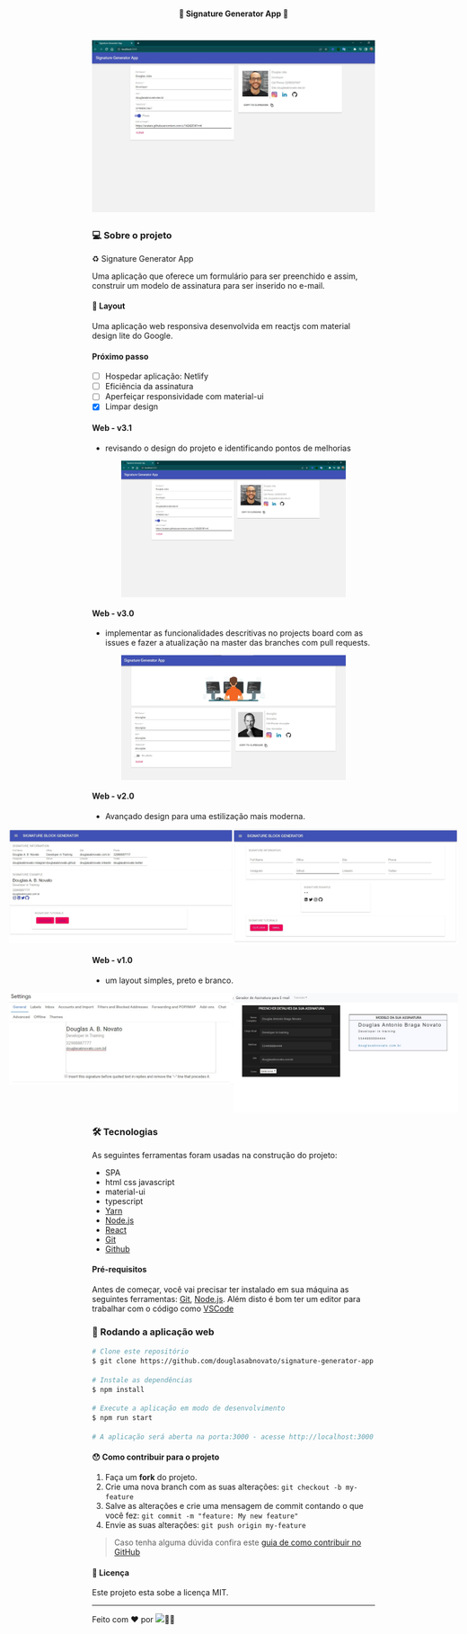 <h4 align="center"> 
	🚧 Signature Generator App 🚀
</h4> 

<h1 align="center">
    <img alt="Signature Generator App" title="#SignatureGeneratorApp" src="./.github/signature-generator-app-v3.1-desktop.jpg" />
</h1>

### 💻 Sobre o projeto

♻️ Signature Generator App 

Uma aplicação que oferece um formulário para ser preenchido e assim, construir um modelo de assinatura para ser inserido no e-mail. 
 
#### 🎨 Layout

Uma aplicação web responsiva desenvolvida em reactjs com material design lite do Google. 

#### Próximo passo

- [ ] Hospedar aplicação: Netlify
- [ ] Eficiência da assinatura
- [ ] Aperfeiçar responsividade com material-ui
- [x] Limpar design

#### Web - v3.1

- revisando o design do projeto e identificando pontos de melhorias

<p align="center" style="display: flex; align-items: flex-start; justify-content: center;">
  <img alt="Signature Generator App" title="#SignatureGeneratorApp" src="./.github/signature-generator-app-v3.1-desktop.jpg" width="400px">
</p>

#### Web - v3.0

- implementar as funcionalidades descritivas no projects board com as issues e fazer a atualização na master das branches com pull requests.

<p align="center" style="display: flex; align-items: flex-start; justify-content: center;">
  <img alt="Signature Generator App" title="#SignatureGeneratorApp" src="./.github/signature-generator-app-v3.0.jpg" width="400px">
</p>

#### Web - v2.0

- Avançado design para uma estilização mais moderna.

<p align="center" style="display: flex; align-items: flex-start; justify-content: center;">
  <img alt="Signature Generator App" title="#SignatureGeneratorApp" src="./.github/tela-2.jpg" width="400px">
  <img alt="Signature Generator App" title="#SignatureGeneratorApp" src="./.github/tela-1.jpg" width="400px">
</p>

#### Web - v1.0

- um layout simples, preto e branco.

<p align="center" style="display: flex; align-items: flex-start; justify-content: center;">
  <img alt="Signature Generator" title="#Signature Generator" src="./.github/tela-3.jpg" width="400px">
  <img alt="Signature Generator" title="#Signature Generator" src="./.github/tela-4.jpg" width="400px">
</p>

### 🛠 Tecnologias

As seguintes ferramentas foram usadas na construção do projeto:

- SPA
- html css javascript
- material-ui
- typescript
- [Yarn][yarn]
- [Node.js][nodejs]
- [React][reactjs]
- [Git][git]
- [Github][github]

#### Pré-requisitos

Antes de começar, você vai precisar ter instalado em sua máquina as seguintes ferramentas:
[Git][git], [Node.js][nodejs]. 
Além disto é bom ter um editor para trabalhar com o código como [VSCode][vscode]

### 🧭 Rodando a aplicação web

```bash
# Clone este repositório
$ git clone https://github.com/douglasabnovato/signature-generator-app

# Instale as dependências
$ npm install

# Execute a aplicação em modo de desenvolvimento
$ npm run start

# A aplicação será aberta na porta:3000 - acesse http://localhost:3000
```

#### 😯 Como contribuir para o projeto

1. Faça um **fork** do projeto.
2. Crie uma nova branch com as suas alterações: `git checkout -b my-feature`
3. Salve as alterações e crie uma mensagem de commit contando o que você fez: `git commit -m "feature: My new feature"`
4. Envie as suas alterações: `git push origin my-feature`
> Caso tenha alguma dúvida confira este [guia de como contribuir no GitHub](https://github.com/firstcontributions/first-contributions)

#### 📝 Licença

Este projeto esta sobe a licença MIT.

---

Feito com ❤️ por <a href="https://www.linkedin.com/in/douglasabnovato/"><img src="https://img.shields.io/static/v1?label=Dev&message=douglasabnovato&color=7159c1&style=for-the-badge&logo=ghost"/></a>👋🏽

[git]: https://git-scm.com/doc
[github]: https://docs.github.com/en
[nodejs]: https://nodejs.org/
[reactjs]: https://reactjs.org
[yarn]: https://yarnpkg.com/
[vscode]: https://code.visualstudio.com/
